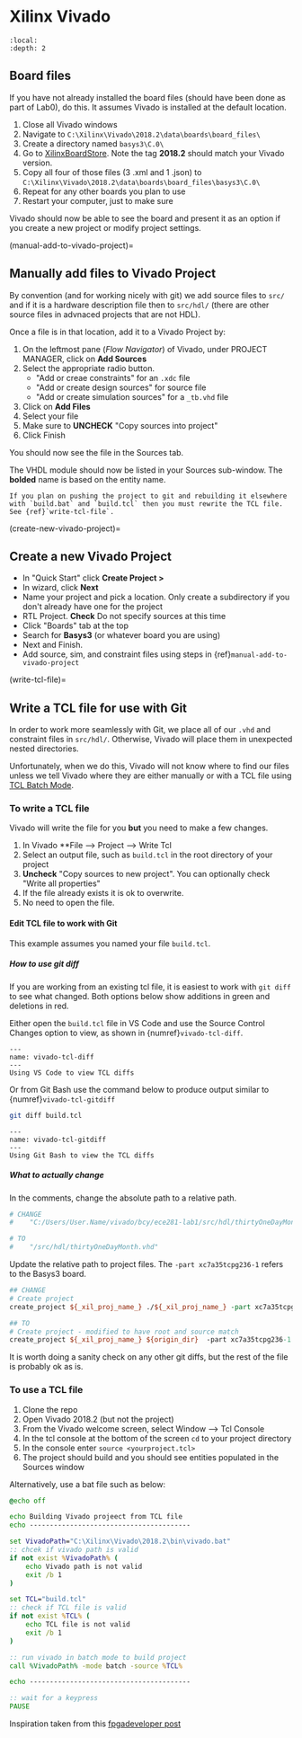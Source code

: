# Xilinx Vivado

```{contents}
:local:
:depth: 2
```

## Board files

If you have not already installed the board files
(should have been done as part of Lab0), do this.
It assumes Vivado is installed at the default location.

1. Close all Vivado windows
2. Navigate to `C:\Xilinx\Vivado\2018.2\data\boards\board_files\`
3. Create a directory named `basys3\C.0\`
4. Go to [XilinxBoardStore](https://github.com/Xilinx/XilinxBoardStore/tree/2018.2/boards/Digilent/basys3/C.0).
Note the tag **2018.2** should match your Vivado version.
5. Copy all four of those files (3 .xml and 1 .json) to
`C:\Xilinx\Vivado\2018.2\data\boards\board_files\basys3\C.0\`
6. Repeat for any other boards you plan to use
7. Restart your computer, just to make sure

Vivado should now be able to see the board and present it as an option
if you create a new project or modify project settings.

(manual-add-to-vivado-project)=
## Manually add files to Vivado Project

By convention (and for working nicely with git) we add
source files to `src/` and if it is a hardware description file then to `src/hdl/`
(there are other source files in advnaced projects that
are not HDL).

Once a file is in that location, add it to a Vivado Project by:

1. On the leftmost pane (*Flow Navigator*) of Vivado,
under PROJECT MANAGER, click on **Add Sources**
2. Select the appropriate radio button.
    - "Add or creae constraints" for an `.xdc` file
    - "Add or create design sources" for source file
    - "Add or create simulation sources" for a `_tb.vhd` file
3. Click on **Add Files**
4. Select your file
5. Make sure to **UNCHECK** "Copy sources into project"
6. Click Finish

You should now see the file in the Sources tab.

The VHDL module should now be listed in your Sources sub-window.
The **bolded** name is based on the entity name.

```{warning}
If you plan on pushing the project to git and rebuilding it elsewhere
with `build.bat` and `build.tcl` then you must rewrite the TCL file. See {ref}`write-tcl-file`.
```

(create-new-vivado-project)=
## Create a new Vivado Project

- In "Quick Start" click **Create Project >**
- In wizard, click **Next**
- Name your project and pick a location. Only create a subdirectory if you don't already have one for the project
- RTL Project. **Check** Do not specify sources at this time
- Click "Boards" tab at the top
- Search for **Basys3** (or whatever board you are using)
- Next and Finish.
- Add source, sim, and constraint files using steps in {ref}`manual-add-to-vivado-project`

(write-tcl-file)=
## Write a TCL file for use with Git

In order to work more seamlessly with Git, we place all of our `.vhd` and constraint files
in `src/hdl/`. Otherwise, Vivado will place them in unexpected nested directories.

Unfortunately, when we do this, Vivado will not know where to find our files unless we
tell Vivado where they are either manually or with a TCL file using [TCL Batch Mode](https://docs.xilinx.com/r/en-US/ug835-vivado-tcl-commands/Tcl-Batch-Mode).

### To write a TCL file

Vivado will write the file for you **but** you need to make a few changes.

1. In Vivado **File --> Project --> Write Tcl
2. Select an output file, such as `build.tcl` in the root directory of your project
3. **Uncheck** "Copy sources to new project". You can optionally check "Write all properties"
4. If the file already exists it is ok to overwrite.
5. No need to open the file.

#### Edit TCL file to work with Git

This example assumes you named your file `build.tcl`.

##### How to use git diff

If you are working from an existing tcl file, it is easiest to work with `git diff`
to see what changed. Both options below show additions in green and deletions in red.

Either open the `build.tcl` file in VS Code and use the Source Control Changes option to view, as shown in {numref}`vivado-tcl-diff`.

```{figure} img/vivado-tcl-diff.png
---
name: vivado-tcl-diff
---
Using VS Code to view TCL diffs
```

Or from Git Bash use the command below to produce output similar to {numref}`vivado-tcl-gitdiff`

```bash
git diff build.tcl
```

```{figure} img/vivado-tcl-gitdiff.png
---
name: vivado-tcl-gitdiff
---
Using Git Bash to view the TCL diffs
```

##### What to actually change

In the comments, change the absolute path to a relative path.

```tcl
# CHANGE
#    "C:/Users/User.Name/vivado/bcy/ece281-lab1/src/hdl/thirtyOneDayMonth.vhd"

# TO
#    "/src/hdl/thirtyOneDayMonth.vhd"
```

Update the relative path to project files.
The `-part xc7a35tcpg236-1` refers to the Basys3 board.

```tcl
## CHANGE
# Create project
create_project ${_xil_proj_name_} ./${_xil_proj_name_} -part xc7a35tcpg236-1

## TO
# Create project - modified to have root and source match
create_project ${_xil_proj_name_} ${origin_dir}  -part xc7a35tcpg236-1

```

It is worth doing a sanity check on any other git diffs, but the rest of the file
is probably ok as is.

### To use a TCL file

1. Clone the repo
2. Open Vivado 2018.2 (but not the project)
3. From the Vivado welcome screen, select Window --> Tcl Console
4. In the tcl console at the bottom of the screen `cd` to your project directory
5. In the console enter `source <yourproject.tcl>`
6. The project should build and you should see entities populated in the Sources window

Alternatively, use a bat file such as below:

```bat
@echo off

echo Building Vivado projeect from TCL file
echo ----------------------------------------

set VivadoPath="C:\Xilinx\Vivado\2018.2\bin\vivado.bat"
:: chcek if vivado path is valid
if not exist %VivadoPath% (
    echo Vivado path is not valid
    exit /b 1
)

set TCL="build.tcl"
:: check if TCL file is valid
if not exist %TCL% (
    echo TCL file is not valid
    exit /b 1
)

:: run vivado in batch mode to build project
call %VivadoPath% -mode batch -source %TCL%

echo ----------------------------------------

:: wait for a keypress
PAUSE
```

Inspiration taken from this [fpgadeveloper post](https://www.fpgadeveloper.com/2014/08/version-control-for-vivado-projects.html/)
